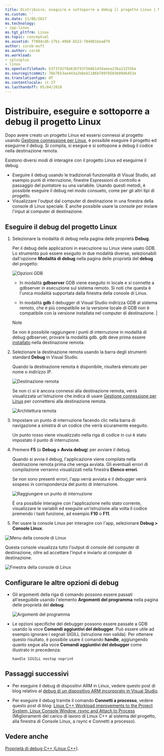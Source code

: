 ```yaml
---
title: Distribuire, eseguire e sottoporre a debug il progetto Linux | Microsoft Docs
ms.custom: ''
ms.date: 11/06/2017
ms.technology:
- cpp-linux
ms.tgt_pltfrm: Linux
ms.topic: conceptual
ms.assetid: f7084cdb-17b1-4960-b522-f84981bea879
author: corob-msft
ms.author: corob
ms.workload:
- cplusplus
- linux
ms.openlocfilehash: b3f3742f8a63bf93f5686143daeea23ba13255be
ms.sourcegitcommit: 76b7653ae443a2b8eb1186b789f8503609d6453e
ms.translationtype: HT
ms.contentlocale: it-IT
ms.lasthandoff: 05/04/2018
---
```

# <a name="deploy-run-and-debug-your-linux-project"></a>Distribuire, eseguire e sottoporre a debug il progetto Linux

Dopo avere creato un progetto Linux ed essersi connessi al progetto usando [Gestione connessione per Linux](../linux/connect-to-your-remote-linux-computer.md), è possibile eseguire il progetto ed eseguirne il debug. Si compila, si esegue e si sottopone a debug il codice nella destinazione remota.

Esistono diversi modi di interagire con il progetto Linux ed eseguirne il debug.

* Eseguire il debug usando le tradizionali funzionalità di Visual Studio, ad esempio punti di interruzione, finestre Espressioni di controllo e passaggio del puntatore su una variabile. Usando questi metodi, è possibile eseguire il debug nel modo consueto, come per gli altri tipi di progetto.
* Visualizzare l'output dal computer di destinazione in una finestra della console di Linux speciale. È anche possibile usare la console per inviare l'input al computer di destinazione.

## <a name="debug-your-linux-project"></a>Eseguire il debug del progetto Linux

1. Selezionare la modalità di debug nella pagina delle proprietà **Debug**.

    Per il debug delle applicazioni in esecuzione su Linux viene usato GDB.  Lo strumento può essere eseguito in due modalità diverse, selezionabili dall'opzione **Modalità di debug** nella pagina delle proprietà del **debug** del progetto:

    ![Opzioni GDB](media/settings_debugger.png)

    - In modalità **gdbserver** GDB viene eseguito in locale e si connette a gdbserver in esecuzione sul sistema remoto.  Si noti che questa è l'unica modalità supportata dalla finestra della console di Linux.

    - In modalità **gdb** il debugger di Visual Studio indirizza GDB al sistema remoto, che è più compatibile se la versione locale di GDB non è compatibile con la versione installata nel computer di destinazione. |

    > [!NOTE] 
    > Se non è possibile raggiungere i punti di interruzione in modalità di debug gdbserver, provare la modalità gdb. gdb deve prima essere [installato](../linux/download-install-and-setup-the-linux-development-workload.md) nella destinazione remota.

2. Selezionare la destinazione remota usando la barra degli strumenti standard **Debug** in Visual Studio.

    Quando la destinazione remota è disponibile, risulterà elencato per nome o indirizzo IP.

    ![Destinazione remota](media/remote_target.png)

    Se non ci si è ancora connessi alla destinazione remota, verrà visualizzata un'istruzione che indica di usare [Gestione connessione per Linux](../linux/connect-to-your-remote-linux-computer.md) per connettersi alla destinazione remota.

    ![Architettura remota](media/architecture.png)

3. Impostare un punto di interruzione facendo clic nella barra di navigazione a sinistra di un codice che verrà sicuramente eseguito.

    Un punto rosso viene visualizzato nella riga di codice in cui è stato impostato il punto di interruzione.

4. Premere **F5** (o **Debug > Avvia debug**) per avviare il debug.

    Quando si avvia il debug, l'applicazione viene compilata nella destinazione remota prima che venga avviata. Gli eventuali errori di compilazione verranno visualizzati nella finestra **Elenco errori**.

    Se non sono presenti errori, l'app verrà avviata e il debugger verrà sospeso in corrispondenza del punto di interruzione.

    ![Raggiungere un punto di interruzione](media/hit_breakpoint.png)  

    È ora possibile interagire con l'applicazione nello stato corrente, visualizzare le variabili ed eseguire un'istruzione alla volta il codice premendo i tasti funzione, ad esempio **F10** o **F11**.

4. Per usare la console Linux per interagire con l'app, selezionare **Debug > Console Linux**.

  ![Menu della console di Linux](media/consolemenu.png)

  Questa console visualizza tutto l'output di console del computer di destinazione, oltre ad accettare l'input e inviarlo al computer di destinazione.

  ![Finestra della console di Linux](media/consolewindow.png)

## <a name="configure-other-debugging-options"></a>Configurare le altre opzioni di debug

* Gli argomenti della riga di comando possono essere passati all'eseguibile usando l'elemento **Argomenti del programma** nella pagina delle proprietà del **debug**.
  
  ![Argomenti del programma](media/settings_programarguments.png)

* Le opzioni specifiche del debugger possono essere passate a GDB usando la voce **Comandi aggiuntivi del debugger**.  Può essere utile ad esempio ignorare i segnali SIGILL (istruzione non valida).  Per ottenere questo risultato, è possibile usare il comando **handle**,  aggiungendo quanto segue alla voce **Comandi aggiuntivi del debugger** come illustrato in precedenza:

  ```handle SIGILL nostop noprint```

## <a name="next-steps"></a>Passaggi successivi

* Per eseguire il debug di dispositivi ARM in Linux, vedere questo post di blog relativo al [debug di un dispositivo ARM incorporato in Visual Studio](https://blogs.msdn.microsoft.com/vcblog/2018/01/10/debugging-an-embedded-arm-device-in-visual-studio/).

* Per eseguire il debug tramite il comando **Connetti a processo**, vedere questo post di blog: [Linux C++ Workload improvements to the Project System, Linux Console Window, rsync and Attach to Process](https://blogs.msdn.microsoft.com/vcblog/2018/03/13/linux-c-workload-improvements-to-the-project-system-linux-console-window-rsync-and-attach-to-process/) (Miglioramenti del carico di lavoro di Linux C++ al sistema del progetto, alla finestra di Console Linux, a rsync e Connetti a processo).

## <a name="see-also"></a>Vedere anche
[Proprietà di debug C++ (Linux C++)](../linux/prop-pages/debugging-linux.md).
